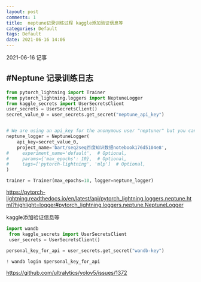 ```yaml
---
layout: post
comments: 1
title:  neptune记录训练过程 kaggle添加验证信息等
categories: Default
tags: Default
date: 2021-06-16 14:06
---
```


 2021-06-16 记事

## #Neptune 记录训练日志

```python
from pytorch_lightning import Trainer
from pytorch_lightning.loggers import NeptuneLogger
from kaggle_secrets import UserSecretsClient
user_secrets = UserSecretsClient()
secret_value_0 = user_secrets.get_secret("neptune_api_key")


# We are using an api_key for the anonymous user "neptuner" but you can use your own.
neptune_logger = NeptuneLogger(
    api_key=secret_value_0,
    project_name='bart/seq2seq百度知识数据notebook176d5104e8',
#     experiment_name='default',  # Optional,
#     params={'max_epochs': 10},  # Optional,
#     tags=['pytorch-lightning', 'mlp']  # Optional,
)

trainer = Trainer(max_epochs=10, logger=neptune_logger)

```

https://pytorch-lightning.readthedocs.io/en/latest/api/pytorch_lightning.loggers.neptune.html?highlight=logger#pytorch_lightning.loggers.neptune.NeptuneLogger





kaggle添加验证信息等

```python
import wandb
 from kaggle_secrets import UserSecretsClient
 user_secrets = UserSecretsClient() 

personal_key_for_api = user_secrets.get_secret("wandb-key")

! wandb login $personal_key_for_api

```

https://github.com/ultralytics/yolov5/issues/1372




